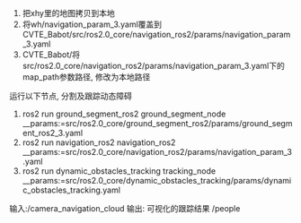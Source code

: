 1. 把xhy里的地图拷贝到本地
2. 将wh/navigation_param_3.yaml覆盖到CVTE_Babot/src/ros2.0_core/navigation_ros2/params/navigation_param_3.yaml
2. CVTE_Babot/将src/ros2.0_core/navigation_ros2/params/navigation_param_3.yaml下的map_path参数路径, 修改为本地路径

运行以下节点, 分割及跟踪动态障碍

1. ros2 run ground_segment_ros2 ground_segment_node __params:=src/ros2.0_core/ground_segment_ros2/params/ground_segment_ros2_3.yaml
2. ros2 run navigation_ros2 navigation_ros2 __params:=src/ros2.0_core/navigation_ros2/params/navigation_param_3.yaml
3. ros2 run dynamic_obstacles_tracking tracking_node __params:=src/ros2.0_core/dynamic_obstacles_tracking/params/dynamic_obstacles_tracking.yaml

输入:/camera_navigation_cloud
输出: 可视化的跟踪结果 /people

